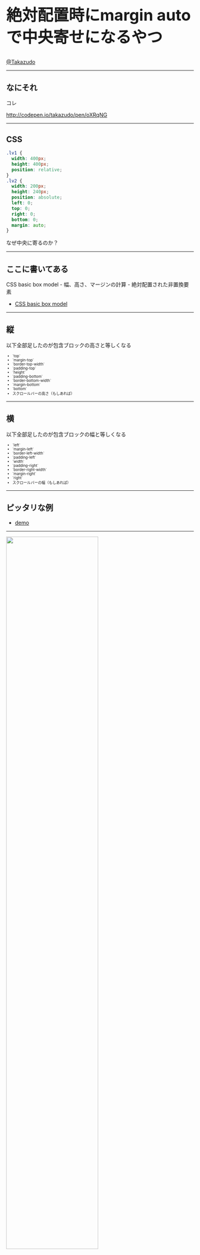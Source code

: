 <h1 style="line-height:1.4;font-size:3em">絶対配置時にmargin autoで中央寄せになるやつ</h1>

<p style="margin-bottom:0;padding-bottom:0"><a href="https://twitter.com/Takazudo">@Takazudo</a></p>

----

## なにそれ

コレ

http://codepen.io/takazudo/pen/oXRqNG

----

## CSS

```css
.lv1 {
  width: 400px;
  height: 400px;
  position: relative;
}
.lv2 {
  width: 200px;
  height: 240px;
  position: absolute;
  left: 0;
  top: 0;
  right: 0;
  bottom: 0;
  margin: auto;
}
```

なぜ中央に寄るのか？

----

## ここに書いてある

CSS basic box model - 幅、高さ、マージンの計算 - 絶対配置された非置換要素

* [CSS basic box model](http://www.w3.org/TR/css3-box/#abs-non-replaced-width)

----

## 縦

以下全部足したのが包含ブロックの高さと等しくなる

<ul style="font-size:.7em">
<li>`top`</li>
<li>`margin-top`</li>
<li>`border-top-width`</li>
<li>`padding-top`</li>
<li>`height`</li>
<li>`padding-bottom`</li>
<li>`border-bottom-width`</li>
<li>`margin-bottom`</li>
<li>`bottom`</li>
<li>スクロールバーの高さ（もしあれば）</li>
</ul>

----

## 横

以下全部足したのが包含ブロックの幅と等しくなる

<ul style="font-size:.7em">
<li>`left`</li>
<li>`margin-left`</li>
<li>`border-left-width`</li>
<li>`padding-left`</li>
<li>`width`</li>
<li>`padding-right`</li>
<li>`border-right-width`</li>
<li>`margin-right`</li>
<li>`right`</li>
<li>スクロールバーの幅（もしあれば）</li>
</ul>

----

## ピッタリな例

* [demo](http://codepen.io/takazudo/pen/NqVYyW)

---

<img style="width:70%" src="myAdditions/imgs/auto.png" class="x-nodeco">

---

<img style="width:70%" src="myAdditions/imgs/auto_2.png" class="x-nodeco">

----

## 飛び出てる例

* [demo](http://codepen.io/takazudo/pen/eNaMVg)

---

<img style="width:65%" src="myAdditions/imgs/auto_3.png" class="x-nodeco">

----

## 上下左右marginがauto

* [demo](http://codepen.io/takazudo/pen/oXRqNG)

---

<img style="width:70%" src="myAdditions/imgs/auto_4.png" class="x-nodeco">

---

<img style="width:70%" src="myAdditions/imgs/auto_5.png" class="x-nodeco">

----

## top, bottomが0以外の場合

---

<img style="width:70%" src="myAdditions/imgs/auto_6.png" class="x-nodeco">

----

## left, rightが0以外の場合

---

<img style="width:70%" src="myAdditions/imgs/auto_7.png" class="x-nodeco">

----

## `auto`奥が深かった

## おわり


